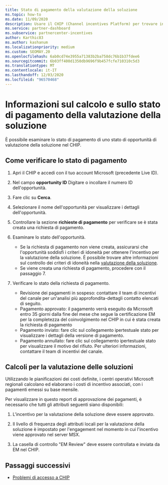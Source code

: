 ```yaml
---
title: Stato di pagamento della valutazione della soluzione
ms.topic: how-to
ms.date: 11/09/2020
description: Usare il CHIP (Channel incentives Platform) per trovare informazioni sulle opportunità di valutazione delle soluzioni, sui relativi calcoli e sullo stato dei pagamenti.
ms.service: partner-dashboard
ms.subservice: partnercenter-incentives
author: Karthic83
ms.author: kashanum
ms.localizationpriority: medium
ms.custom: SEOMAY.20
ms.openlocfilehash: 6ab0cd74e3955a71383b2ba758dc76b1b37fdee6
ms.sourcegitcommit: 6b03ff400d1350db9696f9b457fcfe710310c5d3
ms.translationtype: MT
ms.contentlocale: it-IT
ms.lasthandoff: 12/03/2020
ms.locfileid: "96570468"
---
```

# <a name="solution-assessment-payment-status-and-calculation-info"></a>Informazioni sul calcolo e sullo stato di pagamento della valutazione della soluzione

È possibile esaminare lo stato di pagamento di uno stato di opportunità di valutazione della soluzione nel CHIP.

## <a name="how-to-review-your-payment-status"></a>Come verificare lo stato di pagamento

1. Apri il CHIP e accedi con il tuo account Microsoft (precedente Live ID).
2. Nel campo **opportunity ID** Digitare o incollare il numero ID dell'opportunità.
3. Fare clic su **Cerca**.
4. Selezionare il nome dell'opportunità per visualizzare i dettagli dell'opportunità.
5. Controllare la sezione **richieste di pagamento** per verificare se è stata creata una richiesta di pagamento.
6. Esaminare lo stato dell'opportunità.

    - Se la richiesta di pagamento non viene creata, assicurarsi che l'opportunità soddisfi i criteri di idoneità per ottenere l'incentivo per la valutazione della soluzione. È possibile trovare altre informazioni sul controllo dei criteri di idoneità nella [valutazione della soluzione](chip-solution-assessment.md).
    - Se viene creata una richiesta di pagamento, procedere con il passaggio 7.
7. Verificare lo stato della richiesta di pagamento.

    - Revisione dei pagamenti in sospeso: contattare il team di incentivi del canale per un'analisi più approfondita-dettagli contatto elencati di seguito.
    - Pagamento approvato: il pagamento verrà eseguito da Microsoft entro 35 giorni dalla fine del mese che segue la certificazione EM per la completezza del coinvolgimento nel CHIP in cui è stata creata la richiesta di pagamento
    -  Pagamento inviato: fare clic sul collegamento ipertestuale stato per visualizzare i dettagli della versione di pagamento.
    - Pagamento annullato: fare clic sul collegamento ipertestuale stato per visualizzare il motivo del rifiuto. Per ulteriori informazioni, contattare il team di incentivi del canale.

## <a name="calculations-for-solutions-assessment"></a>Calcoli per la valutazione delle soluzioni

Utilizzando le pianificazioni dei costi definite, i centri operativi Microsoft regionali calcolano ed elaborano i costi di incentivo associati, con i pagamenti emessi su base mensile.

Per visualizzare in questo report di approvazione dei pagamenti, è necessario che tutti gli attributi seguenti siano disponibili:

1. L'incentivo per la valutazione della soluzione deve essere approvato.

1. Il livello di frequenza degli attributi locali per la valutazione della soluzione è impostato per l'engagement nel momento in cui l'incentivo viene approvato nel server MSX.
 
1. La casella di controllo "EM Review" deve essere controllata e inviata da EM nel CHIP.

## <a name="next-steps"></a>Passaggi successivi

- [Problemi di accesso a CHIP](chip-access-trouble.md) 
